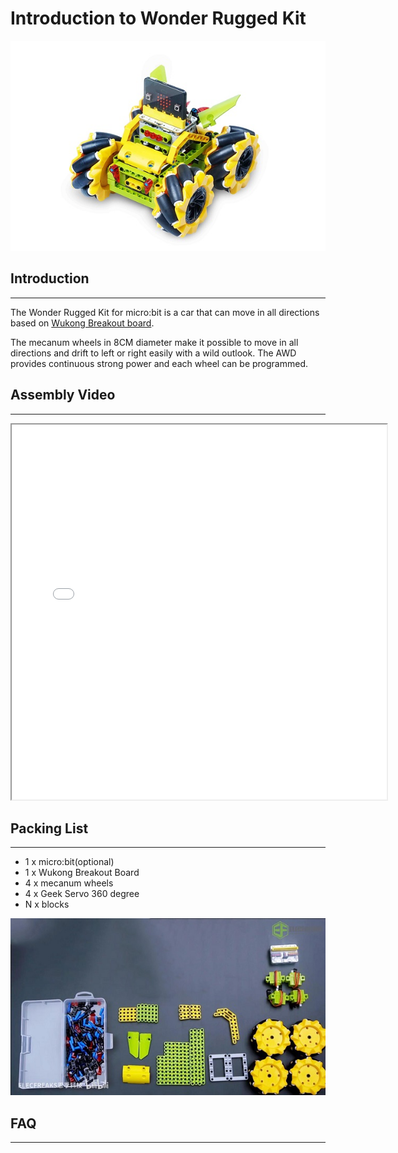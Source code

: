 # Introduction to Wonder Rugged Kit

![](./images/Mecanum%20wheel%20car%20kit_01.jpg)

## Introduction
---
The Wonder Rugged Kit for micro:bit is a car that can move in all directions based on [Wukong Breakout board](http://www.elecfreaks.com/learn-cn/microbitExtensionModule/wukong.html).

The mecanum wheels in 8CM diameter make it possible to move in all directions and drift to left or right easily with a wild outlook. The AWD provides continuous strong power and each wheel can be programmed. 

## Assembly Video
---

<iframe src="//player.bilibili.com/player.html?aid=67229888&cid=116572655&page=1" scrolling="no" border="0"framespacing="0" allowfullscreen="true" width="600px" height="600px"> </iframe>


## Packing List
---
- 1 x micro:bit(optional)
- 1 x Wukong Breakout Board
- 4 x mecanum wheels
- 4 x Geek Servo 360 degree
- N x blocks


![](./images/Mecanum%20wheel%20car%20kit_02.jpg)


## FAQ
---
